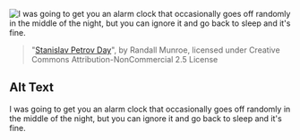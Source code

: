 ![I was going to get you an alarm clock that occasionally goes off randomly in the middle of the night, but you can ignore it and go back to sleep and it's fine.](https://imgs.xkcd.com/comics/stanislav_petrov_day.png)
> "[Stanislav Petrov Day](https://xkcd.com/2052/)", by Randall Munroe, licensed under Creative Commons Attribution-NonCommercial 2.5 License

## Alt Text
I was going to get you an alarm clock that occasionally goes off randomly in the middle of the night, but you can ignore it and go back to sleep and it's fine.
